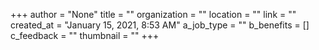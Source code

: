 +++
author = "None"
title = ""
organization = ""
location = ""
link = ""
created_at = "January 15, 2021, 8:53 AM"
a_job_type = ""
b_benefits = []
c_feedback = ""
thumbnail = ""
+++

